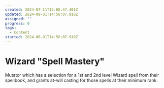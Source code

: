 ```yaml
---
created: 2024-07-11T13:08:47.401Z
updated: 2024-08-01T14:58:07.910Z
assigned: ""
progress: 0
tags:
  - Content
started: 2024-08-01T14:58:07.910Z
---
```


# Wizard "Spell Mastery"

Mutator which has a selection for a 1st and 2nd level Wizard spell from their spellbook, and grants at-will casting for those spells at their minimum rank.
